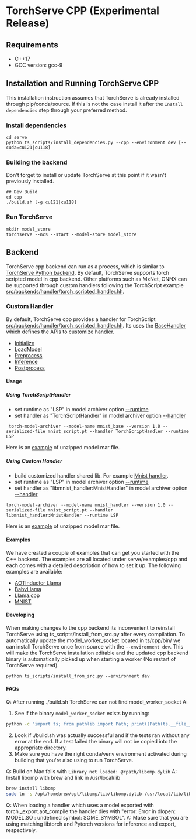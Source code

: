 # TorchServe CPP (Experimental Release)
## Requirements
* C++17
* GCC version: gcc-9
## Installation and Running TorchServe CPP

This installation instruction assumes that TorchServe is already installed through pip/conda/source. If this is not the case install it after the `Install dependencies` step through your preferred method.

### Install dependencies
```
cd serve
python ts_scripts/install_dependencies.py --cpp --environment dev [--cuda=cu121|cu118]
```
### Building the backend
Don't forget to install or update TorchServe at this point if it wasn't previously installed.
```
## Dev Build
cd cpp
./build.sh [-g cu121|cu118]

```
### Run TorchServe
```
mkdir model_store
torchserve --ncs --start --model-store model_store
```
## Backend
TorchServe cpp backend can run as a process, which is similar to [TorchServe Python backend](https://github.com/pytorch/serve/tree/master/ts). By default, TorchServe supports torch scripted model in cpp backend. Other platforms such as MxNet, ONNX can be supported through custom handlers following the TorchScript example [src/backends/handler/torch_scripted_handler.hh](https://github.com/pytorch/serve/blob/master/cpp/src/backends/handler/torch_scripted_handler.hh).
### Custom Handler
By default, TorchServe cpp provides a handler for TorchScript [src/backends/handler/torch_scripted_handler.hh](https://github.com/pytorch/serve/blob/master/cpp/src/backends/handler/torch_scripted_handler.hh). Its uses the [BaseHandler](https://github.com/pytorch/serve/blob/master/cpp/src/backends/handler/base_handler.hh) which defines the APIs to customize handler.
* [Initialize](https://github.com/pytorch/serve/blob/ba8f96a6e68ca7f63b55d72a21aad364334e4d8e/cpp/src/backends/handler/base_handler.hh#L34)
* [LoadModel](https://github.com/pytorch/serve/blob/ba8f96a6e68ca7f63b55d72a21aad364334e4d8e/cpp/src/backends/handler/base_handler.hh#L41)
* [Preprocess](https://github.com/pytorch/serve/blob/ba8f96a6e68ca7f63b55d72a21aad364334e4d8e/cpp/src/backends/handler/base_handler.hh#L43)
* [Inference](https://github.com/pytorch/serve/blob/ba8f96a6e68ca7f63b55d72a21aad364334e4d8e/cpp/src/backends/handler/base_handler.hh#L49)
* [Postprocess](https://github.com/pytorch/serve/blob/ba8f96a6e68ca7f63b55d72a21aad364334e4d8e/cpp/src/backends/handler/base_handler.hh#L55)
#### Usage
##### Using TorchScriptHandler
* set runtime as "LSP" in model archiver option [--runtime](https://github.com/pytorch/serve/tree/master/model-archiver#arguments)
* set handler as "TorchScriptHandler" in model archiver option [--handler](https://github.com/pytorch/serve/tree/master/model-archiver#arguments)
```
 torch-model-archiver --model-name mnist_base --version 1.0 --serialized-file mnist_script.pt --handler TorchScriptHandler --runtime LSP
```
Here is an [example](https://github.com/pytorch/serve/tree/master/cpp/test/resources/examples/mnist/base_handler) of unzipped model mar file.
##### Using Custom Handler
* build customized handler shared lib. For example [Mnist handler](https://github.com/pytorch/serve/blob/cpp_backend/cpp/src/examples/image_classifier/mnist).
* set runtime as "LSP" in model archiver option [--runtime](https://github.com/pytorch/serve/tree/master/model-archiver#arguments)
* set handler as "libmnist_handler:MnistHandler" in model archiver option [--handler](https://github.com/pytorch/serve/tree/master/model-archiver#arguments)
```
torch-model-archiver --model-name mnist_handler --version 1.0 --serialized-file mnist_script.pt --handler libmnist_handler:MnistHandler --runtime LSP
```
Here is an [example](https://github.com/pytorch/serve/tree/master/cpp/test/resources/examples/mnist/mnist_handler) of unzipped model mar file.

#### Examples
We have created a couple of examples that can get you started with the C++ backend.
The examples are all located under serve/examples/cpp and each comes with a detailed description of how to set it up.
The following examples are available:
* [AOTInductor Llama](../examples/cpp/aot_inductor/llama2/)
* [BabyLlama](../examples/cpp/babyllama/)
* [Llama.cpp](../examples/cpp/llamacpp/)
* [MNIST](../examples/cpp/mnist/)

#### Developing
When making changes to the cpp backend its inconvenient to reinstall TorchServe using ts_scripts/install_from_src.py after every compilation.
To automatically update the model_worker_socket located in ts/cpp/bin/ we can install TorchServe once from source with the `--environment dev`.
This will make the TorchServe installation editable and the updated cpp backend binary is automatically picked up when starting a worker (No restart of TorchServe required).
```
python ts_scripts/install_from_src.py --environment dev
```

#### FAQs
Q: After running ./build.sh TorchServe can not find model_worker_socket
A:
1. See if the binary `model_worker_socket` exists by running:
```bash
python -c "import ts; from pathlib import Path; print((Path(ts.__file__).parent / 'cpp/bin/model_worker_socket').exists())
```
2. Look if ./build.sh was actually successful and if the tests ran without any error at the end. If a test failed the binary will not be copied into the appropriate directory.
3. Make sure you have the right conda/venv environment activated during building that you're also using to run TorchServe.

Q: Build on Mac fails with `Library not loaded: @rpath/libomp.dylib`
A: Install libomp with brew and link in /usr/local/lib 
```bash
brew install libomp
sudo ln -s /opt/homebrew/opt/libomp/lib/libomp.dylib /usr/local/lib/libomp.dylib
```

Q: When loading a handler which uses a model exported with torch._export.aot_compile the handler dies with "error: Error in dlopen: MODEL.SO : undefined symbol: SOME_SYMBOL".
A: Make sure that you are using matching libtorch and Pytorch versions for inference and export, respectively.